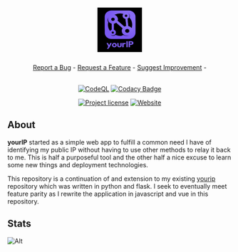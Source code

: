 <h1 align="center">
  <a href="https://github.com/mauvehed/yourIP.app">
    <img src="docs/images/yourIP_logo.png" alt="yourIP Logo" width="100" height="100">
  </a>
</h1>

<div align="center">
  <a href="https://github.com/mauvehed/yourIP.app/issues/new?assignees=&labels=bug&template=01_BUG_REPORT.md&title=bug%3A+">Report a Bug</a>
  -
  <a href="https://github.com/mauvehed/yourIP.app/issues/new?assignees=&labels=enhancement&template=02_FEATURE_REQUEST.md&title=feat%3A+">Request a Feature</a>
  -
  <a href="https://github.com/mauvehed/yourIP.app/issues/new?assignees=&labels=enhancement&template=03_CODEBASE_IMPROVEMENT.md&title=dev%3A+">Suggest Improvement</a>
  -

</div>

<div align="center">
<br />

[![CodeQL](https://github.com/mauvehed/yourIP.app/actions/workflows/codeql-analysis.yml/badge.svg?branch=main)](https://github.com/mauvehed/yourIP.app/actions/workflows/codeql-analysis.yml)
[![Codacy Badge](https://app.codacy.com/project/badge/Grade/4ec1fc69d8a14048a80124167f6f7664)](https://www.codacy.com/gh/mauvehed/yourIP.app/dashboard)

[![Project license](https://img.shields.io/github/license/mauvehed/yourip.app.svg?style=flat-square)](LICENSE)
[![Website](https://img.shields.io/website?url=https%3A%2F%2FyourIP.app)](https://yourip.app)

</div>

## About

**yourIP** started as a simple web app to fulfill a common need I have of identifying my public IP without having to use other methods to relay it back to me. This is half a purposeful tool and the other half a nice excuse to learn some new things and deployment technologies.

This repository is a continuation of and extension to my existing [yourip](https://github.com/mauvehed/yourip) repository which was written in python and flask. I seek to eventually meet feature parity as I rewrite the application in javascript and vue in this repository.

## Stats

![Alt](https://repobeats.axiom.co/api/embed/51a6836661e51cd2af55de642d907d4b57abef75.svg "Repobeats analytics image")
